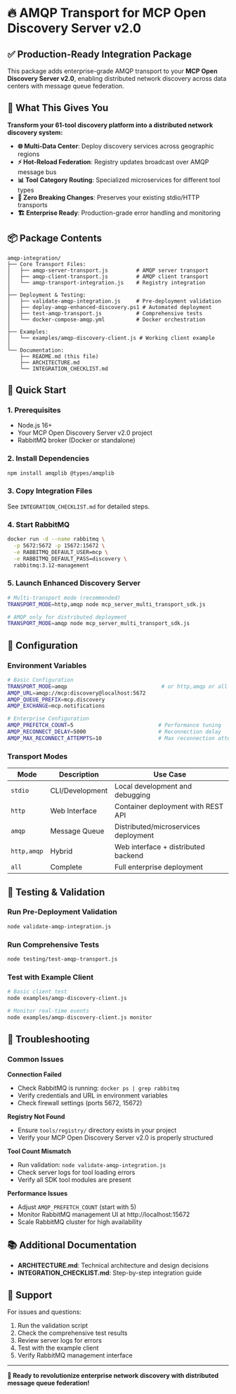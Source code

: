 # 🔥 AMQP Transport for MCP Open Discovery Server v2.0

## ✅ Production-Ready Integration Package

This package adds enterprise-grade AMQP transport to your **MCP Open Discovery Server v2.0**, enabling distributed network discovery across data centers with message queue federation.

## 🚀 What This Gives You

**Transform your 61-tool discovery platform into a distributed network discovery system:**

- **🌐 Multi-Data Center**: Deploy discovery services across geographic regions
- **⚡ Hot-Reload Federation**: Registry updates broadcast over AMQP message bus
- **📊 Tool Category Routing**: Specialized microservices for different tool types
- **🔄 Zero Breaking Changes**: Preserves your existing stdio/HTTP transports
- **🏗️ Enterprise Ready**: Production-grade error handling and monitoring

## 📦 Package Contents

```
amqp-integration/
├── Core Transport Files:
│   ├── amqp-server-transport.js         # AMQP server transport
│   ├── amqp-client-transport.js         # AMQP client transport
│   └── amqp-transport-integration.js    # Registry integration
│
├── Deployment & Testing:
│   ├── validate-amqp-integration.js     # Pre-deployment validation
│   ├── deploy-amqp-enhanced-discovery.ps1 # Automated deployment
│   ├── test-amqp-transport.js           # Comprehensive tests
│   └── docker-compose-amqp.yml          # Docker orchestration
│
├── Examples:
│   └── examples/amqp-discovery-client.js # Working client example
│
└── Documentation:
    ├── README.md (this file)
    ├── ARCHITECTURE.md
    └── INTEGRATION_CHECKLIST.md
```

## 🎯 Quick Start

### 1. Prerequisites

- Node.js 16+
- Your MCP Open Discovery Server v2.0 project
- RabbitMQ broker (Docker or standalone)

### 2. Install Dependencies

```bash
npm install amqplib @types/amqplib
```

### 3. Copy Integration Files

See `INTEGRATION_CHECKLIST.md` for detailed steps.

### 4. Start RabbitMQ

```bash
docker run -d --name rabbitmq \
  -p 5672:5672 -p 15672:15672 \
  -e RABBITMQ_DEFAULT_USER=mcp \
  -e RABBITMQ_DEFAULT_PASS=discovery \
  rabbitmq:3.12-management
```

### 5. Launch Enhanced Discovery Server

```bash
# Multi-transport mode (recommended)
TRANSPORT_MODE=http,amqp node mcp_server_multi_transport_sdk.js

# AMQP only for distributed deployment
TRANSPORT_MODE=amqp node mcp_server_multi_transport_sdk.js
```

## 🔧 Configuration

### Environment Variables

```bash
# Basic Configuration
TRANSPORT_MODE=amqp                              # or http,amqp or all
AMQP_URL=amqp://mcp:discovery@localhost:5672
AMQP_QUEUE_PREFIX=mcp.discovery
AMQP_EXCHANGE=mcp.notifications

# Enterprise Configuration
AMQP_PREFETCH_COUNT=5                           # Performance tuning
AMQP_RECONNECT_DELAY=5000                       # Reconnection delay
AMQP_MAX_RECONNECT_ATTEMPTS=10                  # Max reconnection attempts
```

### Transport Modes

| Mode        | Description     | Use Case                             |
| ----------- | --------------- | ------------------------------------ |
| `stdio`     | CLI/Development | Local development and debugging      |
| `http`      | Web Interface   | Container deployment with REST API   |
| `amqp`      | Message Queue   | Distributed/microservices deployment |
| `http,amqp` | Hybrid          | Web interface + distributed backend  |
| `all`       | Complete        | Full enterprise deployment           |

## 🧪 Testing & Validation

### Run Pre-Deployment Validation

```bash
node validate-amqp-integration.js
```

### Run Comprehensive Tests

```bash
node testing/test-amqp-transport.js
```

### Test with Example Client

```bash
# Basic client test
node examples/amqp-discovery-client.js

# Monitor real-time events
node examples/amqp-discovery-client.js monitor
```

## 🚨 Troubleshooting

### Common Issues

**Connection Failed**

- Check RabbitMQ is running: `docker ps | grep rabbitmq`
- Verify credentials and URL in environment variables
- Check firewall settings (ports 5672, 15672)

**Registry Not Found**

- Ensure `tools/registry/` directory exists in your project
- Verify your MCP Open Discovery Server v2.0 is properly structured

**Tool Count Mismatch**

- Run validation: `node validate-amqp-integration.js`
- Check server logs for tool loading errors
- Verify all SDK tool modules are present

**Performance Issues**

- Adjust `AMQP_PREFETCH_COUNT` (start with 5)
- Monitor RabbitMQ management UI at http://localhost:15672
- Scale RabbitMQ cluster for high availability

## 📚 Additional Documentation

- **ARCHITECTURE.md**: Technical architecture and design decisions
- **INTEGRATION_CHECKLIST.md**: Step-by-step integration guide

## 🎉 Support

For issues and questions:

1. Run the validation script
2. Check the comprehensive test results
3. Review server logs for errors
4. Test with the example client
5. Verify RabbitMQ management interface

---

**🚀 Ready to revolutionize enterprise network discovery with distributed message queue federation!**
